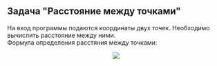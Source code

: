 ## Задача "Расстояние между точками"

На вход программы подаются координаты двух точек. Необходимо вычислить расстояние между ними.\
Формула определения расстяния между точками:
>
<p align="center"><img src="http://latex.codecogs.com/svg.latex?\Large\color{white}\sqrt{(x_2-x_1)^2+(y_2-y_1)^2}"></p>